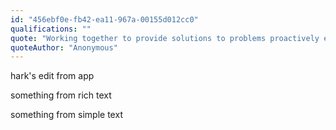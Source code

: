 ```yaml
---
id: "456ebf0e-fb42-ea11-967a-00155d012cc0"
qualifications: ""
quote: "Working together to provide solutions to problems proactively every day, for our clients and internally"
quoteAuthor: "Anonymous"
---
```


hark's edit from app

something from rich text

something from simple text